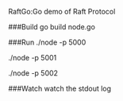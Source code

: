 RaftGo:Go demo of Raft Protocol


###Build
go build node.go

###Run
./node -p 5000

./node -p 5001

./node -p 5002

###Watch
watch the stdout log
